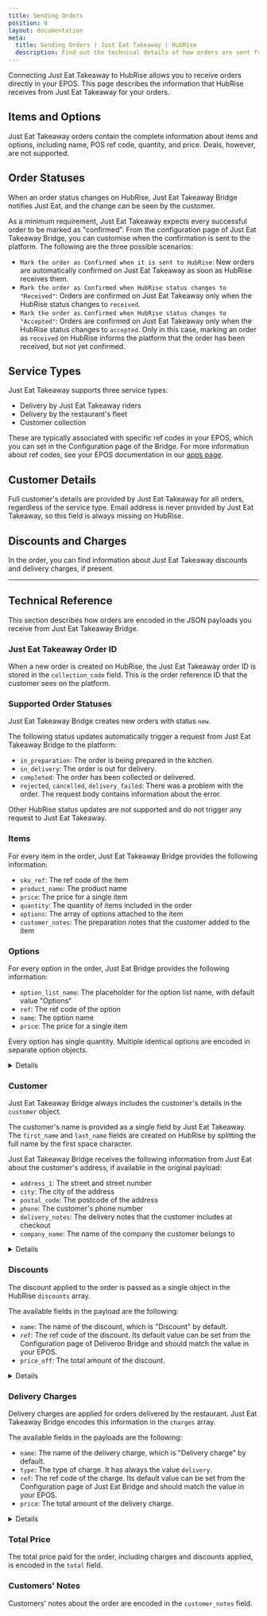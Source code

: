 ```yaml
---
title: Sending Orders
position: 8
layout: documentation
meta:
  title: Sending Orders | Just Eat Takeaway | HubRise 
  description: Find out the technical details of how orders are sent from Just Eat Takeaway to HubRise, which fields are passed and which are not.
---
```


Connecting Just Eat Takeaway to HubRise allows you to receive orders directly in your EPOS.
This page describes the information that HubRise receives from Just Eat Takeaway for your orders.

## Items and Options

Just Eat Takeaway orders contain the complete information about items and options, including name, POS ref code, quantity, and price. Deals, however, are not supported.

## Order Statuses

When an order status changes on HubRise, Just Eat Takeaway Bridge notifies Just Eat, and the change can be seen by the customer.

As a minimum requirement, Just Eat Takeaway expects every successful order to be marked as "confirmed".
From the configuration page of Just Eat Takeaway Bridge, you can customise when the confirmation is sent to the platform. The following are the three possible scenarios:

- `Mark the order as Confirmed when it is sent to HubRise`: New orders are automatically confirmed on Just Eat Takeaway as soon as HubRise receives them.
- `Mark the order as Confirmed when HubRise status changes to "Received"`: Orders are confirmed on Just Eat Takeaway only when the HubRise status changes to `received`.
- `Mark the order as Confirmed when HubRise status changes to "Accepted"`: Orders are confirmed on Just Eat Takeaway only when the HubRise status changes to `accepted`. Only in this case, marking an order as `received` on HubRise informs the platform that the order has been received, but not yet confirmed.

## Service Types

Just Eat Takeaway supports three service types:

- Delivery by Just Eat Takeaway riders
- Delivery by the restaurant's fleet
- Customer collection

These are typically associated with specific ref codes in your EPOS, which you can set in the Configuration page of the Bridge. For more information about ref codes, see your EPOS documentation in our [apps page](/apps).

## Customer Details

Full customer's details are provided by Just Eat Takeaway for all orders, regardless of the service type. 
Email address is never provided by Just Eat Takeaway, so this field is always missing on HubRise.

## Discounts and Charges

In the order, you can find information about Just Eat Takeaway discounts and delivery charges, if present.

--- 

## Technical Reference

This section describes how orders are encoded in the JSON payloads you receive from Just Eat Takeaway Bridge.

### Just Eat Takeaway Order ID

When a new order is created on HubRise, the Just Eat Takeaway order ID is stored in the `collection_code` field. 
This is the order reference ID that the customer sees on the platform.

### Supported Order Statuses

Just Eat Takeaway Bridge creates new orders with status `new`.

The following status updates automatically trigger a request from Just Eat Takeaway Bridge to the platform:

- `in_preparation`: The order is being prepared in the kitchen.               
- `in_delivery`: The order is out for delivery.                             
- `completed`: The order has been collected or delivered.                               
- `rejected`, `cancelled`, `delivery_failed`: There was a problem with the order. The request body contains information about the error. 

Other HubRise status updates are not supported and do not trigger any request to Just Eat Takeaway.

### Items

For every item in the order, Just Eat Takeaway Bridge provides the following information:

- `sku_ref`: The ref code of the item
- `product_name`: The product name
- `price`: The price for a single item
- `quantity`: The quantity of items included in the order
- `options`: The array of options attached to the item
- `customer_notes`: The preparation notes that the customer added to the item

### Options

For every option in the order, Just Eat Bridge provides the following information:

- `option_list_name`: The placeholder for the option list name, with default value "Options"
- `ref`: The ref code of the option
- `name`: The option name
- `price`: The price for a single item

Every option has single quantity. Multiple identical options are encoded in separate option objects.

<details>

Below is a sample payload containing a single item with multiple options.

```json
"items": [
  {
    "product_name": "Eiernoedels",
    "sku_ref": "1",
    "price": "4.50 EUR",
    "quantity": "1",
    "customer_notes": "Not too salty, please!",
    "options": [
      {
        "option_list_name": "Options",
        "name": "Rundvlees",
        "ref": "102",
        "price": "2.25 EUR"
      },
      {
        "option_list_name": "Options",
        "name": "Extra garnalen",
        "ref": "116",
        "price": "2.45 EUR"
      },
      {
        "option_list_name": "Options",
        "name": "Teriyaki saus",
        "ref": "121",
        "price": "0.00 EUR"
      }
    ]
  }
]
```

</details>

### Customer

Just Eat Takeaway Bridge always includes the customer's details in the `customer` object.

The customer's name is provided as a single field by Just Eat Takeaway. 
The `first_name` and `last_name` fields are created on HubRise by splitting the full name by the first space character.

Just Eat Takeaway Bridge receives the following information from Just Eat about the customer's address, if available in the original payload:

- `address_1`: The street and street number
- `city`: The city of the address
- `postal_code`: The postcode of the address
- `phone`: The customer's phone number
- `delivery_notes`: The delivery notes that the customer includes at checkout
- `company_name`: The name of the company the customer belongs to

<details>

Below is a sample payload with customer details.

```json
"customer": {
  "first_name": "John",
  "company_name": "HubRise",
  "phone": "+3333233232",
  "address_1": "1 Street",
  "postal_code": "8888AB",
  "city": "Alpha",
  "delivery_notes": "companyname: HubRise"
}
```

</details>

### Discounts

The discount applied to the order is passed as a single object in the HubRise `discounts` array.

The available fields in the payload are the following:

- `name`: The name of the discount, which is "Discount" by default.
- `ref`: The ref code of the discount. Its default value can be set from the Configuration page of Deliveroo Bridge and should match the value in your EPOS.
- `price_off`: The total amount of the discount.

<details>

Below is a sample payload for discounts.

```json
"discounts": [
  {
    "name": "10% off",
    "ref": "TH99",
    "price_off": "0.50 EUR"
  }
]
```

</details>

### Delivery Charges

Delivery charges are applied for orders delivered by the restaurant. 
Just Eat Takeaway Bridge encodes this information in the `charges` array.

The available fields in the payloads are the following:

- `name`: The name of the delivery charge, which is "Delivery charge" by default.
- `type`: The type of charge. It has always the value `delivery`.
- `ref`: The ref code of the charge. Its default value can be set from the Configuration page of Just Eat Bridge and should match the value in your EPOS.
- `price`: The total amount of the delivery charge.

<details>

Below is a sample payload for charges.

```json
"charges": [
  {
    "name": "Delivery charge",
    "type": "delivery",
    "ref": "TH77",
    "price": "1.50 EUR"
  }
]
```

</details>

### Total Price

The total price paid for the order, including charges and discounts applied, is encoded in the `total` field.

### Customers' Notes

Customers' notes about the order are encoded in the `customer_notes` field.